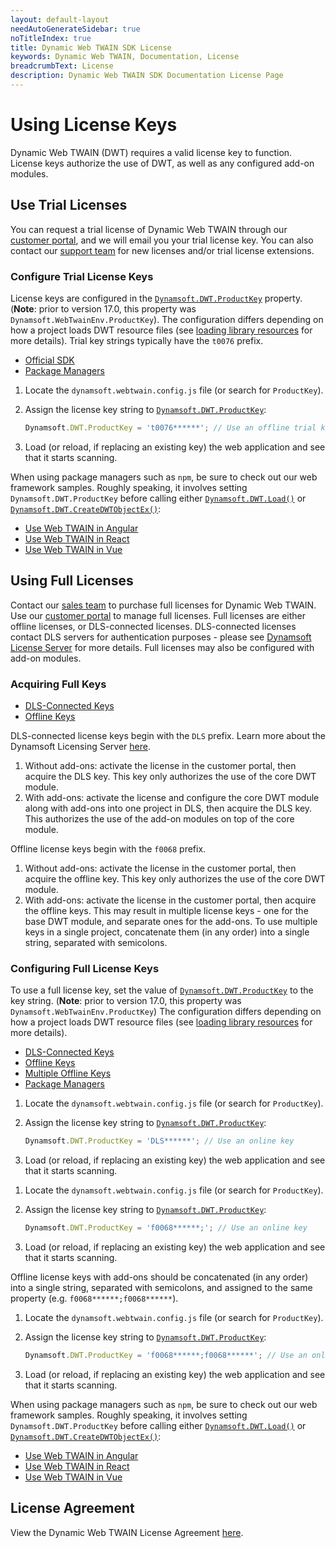 ```yaml
---
layout: default-layout
needAutoGenerateSidebar: true
noTitleIndex: true
title: Dynamic Web TWAIN SDK License
keywords: Dynamic Web TWAIN, Documentation, License
breadcrumbText: License
description: Dynamic Web TWAIN SDK Documentation License Page
---
```


# Using License Keys

Dynamic Web TWAIN (DWT) requires a valid license key to function. License keys authorize the use of DWT, as well as any configured add-on modules.

## Use Trial Licenses

You can request a trial license of Dynamic Web TWAIN through our <a href="https://www.dynamsoft.com/customer/license/trialLicense?product=dwt" target="_blank">customer portal</a>, and we will email you your trial license key. You can also contact our [support team](https://www.dynamsoft.com/company/contact/) for new licenses and/or trial license extensions.

### Configure Trial License Keys

License keys are configured in the [`Dynamsoft.DWT.ProductKey`](/_articles/info/api/Dynamsoft_WebTwainEnv.md#productkey) property. (**Note**: prior to version 17.0, this property was `Dynamsoft.WebTwainEnv.ProductKey`). The configuration differs depending on how a project loads DWT resource files (see [loading library resources](/_articles/general-usage/resource-loading.md) for more details). Trial key strings typically have the `t0076` prefix.

<div class="multi-panel-switching-prefix"></div>

- [Official SDK](#trial-keys-with-sdk) 
- [Package Managers](#trial-keys-with-package-managers)

<div class="multi-panel-start"></div>

1. Locate the `dynamsoft.webtwain.config.js` file (or search for `ProductKey`).

2. Assign the license key string to [`Dynamsoft.DWT.ProductKey`](/_articles/info/api/Dynamsoft_WebTwainEnv.md#productkey):

   ```javascript
   Dynamsoft.DWT.ProductKey = 't0076******'; // Use an offline trial key
   ```

3. Load (or reload, if replacing an existing key) the web application and see that it starts scanning.

<div class="multi-panel-end">

</div><div class="multi-panel-start"></div>

When using package managers such as `npm`, be sure to check out our web framework samples. Roughly speaking, it involves setting `Dynamsoft.DWT.ProductKey` before calling either [`Dynamsoft.DWT.Load()`](/_articles/info/api/Dynamsoft_WebTwainEnv.md#load) or [`Dynamsoft.DWT.CreateDWTObjectEx()`](/_articles/info/api/Dynamsoft_WebTwainEnv.md#createdwtobjectex):

- [Use Web TWAIN in Angular](/_articles/indepth/development/angular.md)
- [Use Web TWAIN in React](/_articles/indepth/development/react.md)
- [Use Web TWAIN in Vue](/_articles/indepth/development/vue.md)

<div class="multi-panel-switching-end"></div>

## Using Full Licenses

Contact our [sales team](https://www.dynamsoft.com/store/dynamic-web-twain/) to purchase full licenses for Dynamic Web TWAIN. Use our <a href="https://www.dynamsoft.com/customer/license/fullLicense" target="_blank">customer portal</a> to manage full licenses. Full licenses are either offline licenses, or DLS-connected licenses. DLS-connected licenses contact DLS servers for authentication purposes - please see [Dynamsoft License Server](https://www.dynamsoft.com/license-server/docs/about/index.html) for more details. Full licenses may also be configured with add-on modules.

### Acquiring Full Keys

<div class="multi-panel-switching-prefix"></div>

- [DLS-Connected Keys](#get-dls-keys) 
- [Offline Keys](#get-offline-keys)

<div class="multi-panel-start"></div>

DLS-connected license keys begin with the `DLS` prefix. Learn more about the Dynamsoft Licensing Server [here](https://www.dynamsoft.com/license-server/docs/about/activate.html).

1. Without add-ons: activate the license in the customer portal, then acquire the DLS key. This key only authorizes the use of the core DWT module.
2. With add-ons: activate the license and configure the core DWT module along with add-ons into one project in DLS, then acquire the DLS key. This authorizes the use of the add-on modules on top of the core module.

<div class="multi-panel-end">

</div><div class="multi-panel-start"></div>

Offline license keys begin with the `f0068` prefix.

1. Without add-ons: activate the license in the customer portal, then acquire the offline key. This key only authorizes the use of the core DWT module.
2. With add-ons: activate the license in the customer portal, then acquire the offline keys. This may result in multiple license keys - one for the base DWT module, and separate ones for the add-ons. To use multiple keys in a single project, concatenate them (in any order) into a single string, separated with semicolons.

<div class="multi-panel-switching-end"></div>

### Configuring Full License Keys

To use a full license key, set the value of [`Dynamsoft.DWT.ProductKey`](/_articles/info/api/Dynamsoft_WebTwainEnv.md#productkey) to the key string. (**Note**: prior to version 17.0, this property was `Dynamsoft.WebTwainEnv.ProductKey`) The configuration differs depending on how a project loads DWT resource files (see [loading library resources](/_articles/general-usage/resource-loading.md) for more details).

<div class="multi-panel-switching-prefix"></div>

- [DLS-Connected Keys](#use-dls-keys) 
- [Offline Keys](#use-offline-keys)
- [Multiple Offline Keys](#use-multiple-offline-keys)
- [Package Managers](#full-keys-with-package-managers)

<div class="multi-panel-start"></div>

1. Locate the `dynamsoft.webtwain.config.js` file (or search for `ProductKey`).

2. Assign the license key string to [`Dynamsoft.DWT.ProductKey`](/_articles/info/api/Dynamsoft_WebTwainEnv.md#productkey):

   ```javascript
   Dynamsoft.DWT.ProductKey = 'DLS******'; // Use an online key
   ```

3. Load (or reload, if replacing an existing key) the web application and see that it starts scanning.

<div class="multi-panel-end">

</div><div class="multi-panel-start"></div>

1. Locate the `dynamsoft.webtwain.config.js` file (or search for `ProductKey`).

2. Assign the license key string to [`Dynamsoft.DWT.ProductKey`](/_articles/info/api/Dynamsoft_WebTwainEnv.md#productkey):

   ```javascript
   Dynamsoft.DWT.ProductKey = 'f0068******;'; // Use an online key
   ```

3. Load (or reload, if replacing an existing key) the web application and see that it starts scanning.

<div class="multi-panel-end">

</div><div class="multi-panel-start"></div>

Offline license keys with add-ons should be concatenated (in any order) into a single string, separated with semicolons, and assigned to the same property (e.g. `f0068******;f0068******`).

1. Locate the `dynamsoft.webtwain.config.js` file (or search for `ProductKey`).

2. Assign the license key string to [`Dynamsoft.DWT.ProductKey`](/_articles/info/api/Dynamsoft_WebTwainEnv.md#productkey):

   ```javascript
   Dynamsoft.DWT.ProductKey = 'f0068******;f0068******'; // Use an online key
   ```

3. Load (or reload, if replacing an existing key) the web application and see that it starts scanning.

<div class="multi-panel-end">

</div><div class="multi-panel-start"></div>

When using package managers such as `npm`, be sure to check out our web framework samples. Roughly speaking, it involves setting `Dynamsoft.DWT.ProductKey` before calling either [`Dynamsoft.DWT.Load()`](/_articles/info/api/Dynamsoft_WebTwainEnv.md#load) or [`Dynamsoft.DWT.CreateDWTObjectEx()`](/_articles/info/api/Dynamsoft_WebTwainEnv.md#createdwtobjectex):

- [Use Web TWAIN in Angular](/_articles/indepth/development/angular.md)
- [Use Web TWAIN in React](/_articles/indepth/development/react.md)
- [Use Web TWAIN in Vue](/_articles/indepth/development/vue.md)

<div class="multi-panel-switching-end"></div>

## License Agreement

View the Dynamic Web TWAIN License Agreement <a href="https://www.dynamsoft.com/Products/WebTwain_license.aspx" target="_blank">here</a>.
